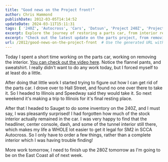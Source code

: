 ```yaml
---
title: "Good news on the Project front!"
author: Chris Hammond
publishDate: 2012-03-05T14:14:52
updateDate: 2024-03-11T15:11:31
tags: [ '240Z', 'Autocross', 'Cars', 'Datsun', 'Project 240Z', 'Project240z', 'Project240Zcom' ]
excerpt: Explore the journey of restoring a parts car, from interior removal to finding its final resting place, to reviving a 240Z's stock interior.
excerpt: "Check out the latest update on the parts project, from removing interior to finding its final resting place. Plus, a pleasant surprise with the 240Z inventory!"
url: /2012/good-news-on-the-project-front  # Use the generated URL with year
---
```

<p>Today I spent a short time working on the parts car, working on removing the interior. <a href="https://www.project240z.com/tabid/54/itemid/14/Parts-car-interior-removal-day-1.aspx">You can check out the video here</a>. Notice the flannel pants, and sweatshirt. I really didn't want to do any work today, but I forced myself to at least do a little.</p> <p>After doing that little work I started trying to figure out how I can get rid of the parts car. I drove over to Hall Street, and found no one over there to take it. So I headed to Illinois and Speedway said they would take it. So next weekend it's making a trip to Illinois for it's final resting place.</p> <p>After that I headed to Sauget to do some inventory on the 240Z, and I must say, I was pleasantly surprised! I had forgotten how much of the stock interior actually remained in the car. I was very happy to find that the headliner, center console, dash, and some of the tunnel interior still there, which makes my life a WHOLE lot easier to get it legal for SM2 in SCCA Autocross. So I only have to order a few things, rather than a complete interior which I was having trouble finding!</p> <p>More work tomorrow, I need to finish up the 280Z tomorrow as I'm going to be on the East Coast all of next week.</p>

